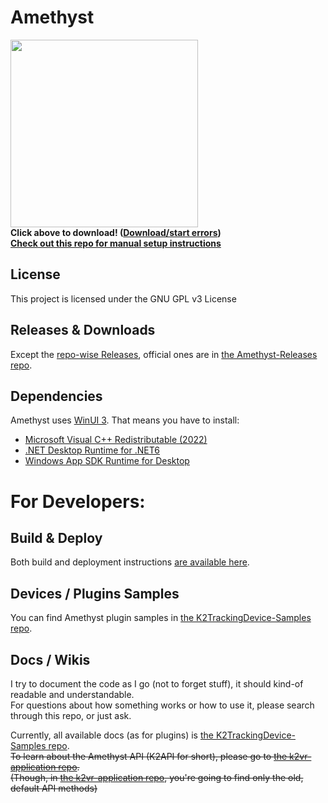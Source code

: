 # **Amethyst**

[<img style="width:300px; height:auto;" src="https://user-images.githubusercontent.com/8508676/189486639-7a845f9a-2ac9-4271-a67f-b2c087eaea07.png">](https://github.com/KinectToVR/Amethyst-Installer-Releases/releases/latest/download/Amethyst-Installer.exe)  
**Click above to download! ([Download/start errors](https://download.getaughip.com/bill-gates.png))**  
**[Check out this repo for manual setup instructions](https://github.com/KinectToVR/Amethyst-Releases)**  

## **License**
This project is licensed under the GNU GPL v3 License 

## **Releases & Downloads**
Except the [repo-wise Releases](https://github.com/KinectToVR/Amethyst/releases), official ones are in [the Amethyst-Releases repo](https://github.com/KinectToVR/Amethyst-Releases).

## **Dependencies**
Amethyst uses [WinUI 3](https://docs.microsoft.com/en-us/windows/apps/winui/winui3/). That means you have to install:
  - [Microsoft Visual C++ Redistributable (2022)](https://aka.ms/vs/17/release/vc_redist.x64.exe)
  - [.NET Desktop Runtime for .NET6](https://download.visualstudio.microsoft.com/download/pr/7f3a766e-9516-4579-aaf2-2b150caa465c/d57665f880cdcce816b278a944092965/windowsdesktop-runtime-6.0.3-win-x64.exe)
  - [Windows App SDK Runtime for Desktop](https://docs.microsoft.com/en-us/windows/apps/windows-app-sdk/downloads)

# **For Developers:**

## **Build & Deploy**
Both build and deployment instructions [are available here](https://github.com/KinectToVR/Amethyst/blob/main/BUILD_AND_DEPLOY.md).

## **Devices / Plugins Samples**
You can find Amethyst plugin samples in [the K2TrackingDevice-Samples repo](https://github.com/KinectToVR/K2TrackingDevice-Samples).

## **Docs / Wikis**
I try to document the code as I go (not to forget stuff), it should kind-of readable and understandable.<br>
For questions about how something works or how to use it, please search through this repo, or just ask.<br>

Currently, all available docs (as for plugins) is [the K2TrackingDevice-Samples repo](https://github.com/KinectToVR/K2TrackingDevice-Samples).<br>
~~To learn about the Amethyst API (K2API for short), please go to [the k2vr-application repo](https://github.com/KinectToVR/k2vr-application/wiki).<br>~~
~~(Though, in [the k2vr-application repo](https://github.com/KinectToVR/k2vr-application/wiki), you're going to find only the old, default API methods)~~
